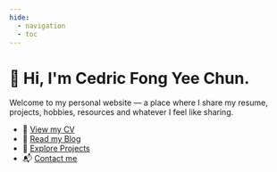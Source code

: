 ```yaml
---
hide:
  - navigation
  - toc
---
```


# 👋 Hi, I'm Cedric Fong Yee Chun.

Welcome to my personal website — a place where I share my resume, projects, hobbies, resources and whatever I feel like sharing.

- 💼 [View my CV](cv.md)
- 🧠 [Read my Blog](blog/index.md)
- 🧩 [Explore Projects](projects/index.md)
- 📬 [Contact me](contact.md)